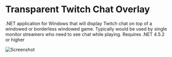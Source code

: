 # Transparent Twitch Chat Overlay
.NET application for Windows that will display Twitch chat on top of a windowed or borderless windowed game. Typically would be used by single monitor streamers who need to see chat while playing. Requires .NET 4.5.2 or higher

![Screenshot](https://i.imgur.com/keN4f9F.jpg)
